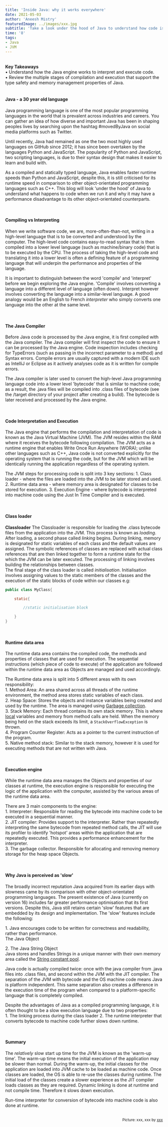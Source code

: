 ```yaml
---
title: 'Inside Java: why it works everywhere'
date: 2021-05-03
author: 'Aneesh Mistry'
featuredImage: ../images/xxx.jpg
subtitle: 'Take a look under the hood of Java to understand how code is compiled, interpreted and executed within the machine.'
time: '8'
tags:
- Java
- JVM
---
```

<br>
<strong>Key Takeaways</strong><br>
&#8226; Understand how the Java engine works to interpret and execute code.<br>
&#8226; Review the multiple stages of compilation and execution that support the type safety and memory management properties of Java.<br>

<br>
<h4>Java - a 30 year old language</h4>
<p>
Java programming language is one of the most popular programming languages in the world that is prevalent across industries and careers. You can gather an idea of
how diverse and important Java has been in shaping peoples lives by searching upon the hashtag #movedByJava on social media platforms such as Twitter. 
</p>
<p>
Until recently, Java had remained as one the two most highly used languages on GitHub since 2012; it has since been overtaken by the languages Python and JavaScript. 
The popularity of Python and JavaScript, two scripting languages, is due to their syntax design that makes it easier to learn and build with.
</p>
<p>
As a compiled and statically typed language, Java enables faster runtime speeds than Python and JavaScript, despite this, it is still criticised for its runtime speed in 
comparison to other object-orientated programming languages such as C++. This blog will look 'under the hood' of Java to understand what happens to code when we run it and
why it may have a performance disadvantage to its other object-orientated counterparts.
</p>
<br>
<h4>Compiling vs Interpreting</h4>
<p>
When we write software code, we are, more-often-than-not, writing in a high-level language that is to be converted and understood by the computer.
The high-level code contains easy-to-read syntax that is then compiled into a lower level language (such as machine/binary code) that is to be executed by the CPU.
The process of taking the high-level code and translating it into a lower level is often a defining feature of a programming language that will 
underpin the performance and properties of the language.  
</p>
<p>
It is important to distinguish between the word 'compile' and 'interpret' before we begin exploring the Java engine. 'Compile' involves converting a language
into a different level of language (often down). Interpret however involves converting the language into a similar-level language.
A good analogy would be an English to French <i>interpreter</i> who simply converts one language into the other at the same level. 
</p>
<br>
<h4>The Java Compiler</h4>
<p>
Before Java code is processed by the Java engine, it is first compiled with the Java compiler.
The Java compiler will first inspect the code to ensure it can be processed by the Java engine. Code inspection includes checking for TypeErrors
(such as passing in the incorrect parameter to a method) and Syntax errors. Compile errors are usually captured with a modern IDE such as IntelliJ or Eclipse as it actively analyses code as it is written for compile errors.
</p>
<p>
The Java compiler is later used to convert the high-level Java programming language code into a lower level 'bytecode' that is similar to machine code; 
as a result, the .java files will be compiled into .class files of bytecode (see the /target directory of your project after creating a build). 
The bytecode is later received and processed by the Java engine.
</p>

<br>
<h4>Code Interpretation and Execution</h4>
<p>
The Java engine that performs the compilation and interpretation of code is known as the Java Virtual Machine (JVM).
The JVM resides within the RAM where it receives the bytecode following compilation. 
The JVM acts as a runtime engine that enables Write Once Run Anywhere (WORA); unlike other languages such as C++, Java code is not converted explicitly for the operating
system that is running the code, but for the JVM which will be identically running the application regardless of the operating system. 
</p>
<p>
The JVM steps for processing code is split into 3 key sections:
1. Class loader - where the files are loaded into the JVM to be later stored and used. 
2. Runtime data area - where memory area is designated for classes to be stored for execution. 
3. Execution Engine - where bytecode is interpreted into machine code using the Just In Time Compiler and is executed.
</p>

<br>
<h4>Class loader</h4>
<p>
<strong>Classloader</strong>
The Classloader is responsible for loading the .class bytecode files from the application into the JVM. This process is known as <i>loading</i>.
<br>
After loading, a second phase called <i>linking</i> begins. During linking, memory is designated for static variables of each class and the default values are assigned. The symbolic references of classes are replaced with actual class references that are then linked together to form a runtime state for the which the JVM can be later executed. 
The processing of linking involves building the relationships between classes. 
<br>
The final stage of the class loader is called <i>initialisation</i>. Initialisation involves assigning values to the static members of the classes and the execution of the static blocks of code within our classes e.g:

```java
public class MyClass{

    static{

        //static initialisation block

    }
}

```
</p>

<br>
<h4>Runtime data area</h4>
<p>
The runtime data area contains the compiled code, the methods and properties of classes that are used for execution. 
The sequential instructions (which piece of code to execute) of the application are followed within the runtime data area as Objects are managed and used accordingly.
</p>
<p>
The Runtime data area is split into 5 different areas with its own responsibility:<br>
1. Method Area: An area shared across all threads of the runtime environment, the method area stores static variables of each class.<br>
2. Heap Space: Stores the objects and instance variables being created and used by the runtime. The area is managed using <a href="https://aneesh.co.uk/how-the-jvm-manages-memory">Garbage collection</a>.<br>
3. Stack Memory: Each thread contains its own stack memory. This is where <u>local</u> variables and memory from method calls are held. When the memory being held on the stack exceeds its limit, a <code>StackOverflowException</code> is thrown. <br>
4. Program Counter Register: Acts as a pointer to the current instruction of the program.<br>
5. Native method stack: Similar to the stack memory, however it is used for executing methods that are not written with Java. 
</p>

<br>
<h4>Execution engine</h4>
<p>
While the runtime data area manages the Objects and properties of our classes at runtime, the execution engine is responsible for executing the logic 
of the application with the computer, assisted by the various areas of the runtime data area. 
</p>
<p>
There are 3 main components to the engine:<br>
1. Interpreter: Responsible for reading the bytecode into machine code to be executed in a sequential manner.<br>
2. JIT compiler: Provides support to the interpreter. Rather than repeatedly interpreting the same bytecode from repeated method calls, the JIT will use its profiler to identify 'hotspot' areas within the application that are repeatedly executed. This provides a performance enhancement for the interpreter.<br>
3. The garbage collector. Responsible for allocating and removing memory storage for the heap space Objects.
</p>

<br>
<h4>Why Java is perceived as 'slow'</h4>
<p>
The broadly incorrect reputation Java acquired from its earlier days with slowness came by its comparison with other object-orientated programming languages.
The present existence of Java (currently on version 16) includes far greater performance optimisation that its first versions. 
Despite this, Java still retains certain 'slow' features that are embedded by its design and implementation. 
The 'slow' features include the following:<br>
</p>
<p>
1. Java encourages code to be written for correctness and readability, rather than performance.<br>
The Java Object 
</p>
<p>
2. The Java String Object<br>
Java stores and handles Strings in a unique manner with their own memory area called the <a href="https://aneesh.co.uk/the-string-class">String constant pool</a>.
</p>
<p>
Java code is actually compiled twice: once with the java compiler from .java files into .class files, and second within the JVM with the JIT compiler. 
The separation of the JVM with bytecode and the OS machine code means Java is platform independent. This same separation also creates a difference in the execution time of the program when compared to a platform-specific language that is completely compiled.
</p>
<p>
Despite the advantages of Java as a compiled programming language, it is often thought to be a slow execution language due to two properties:<br>
1. The linking process during the class loader
2. The runtime interpreter that converts bytecode to machine code further slows down runtime. 

</p>
<br>
<h4>Summary</h4>
<p>
The <i>relatively</i> slow start up time for the JVM is known as the 'warm-up time'. The warm-up time means 
the initial execution of the application may be slower than normal. 
During the warm-up, the initial classes for the application are loaded into JVM cache to be loaded as machine code. 
Once classes are loaded, the OS is able to re-use the classes during runtime. The initial load of the classes
create a slower experience as the JIT compiler loads classes as they are required. 
Dynamic linking is done at runtime and not compile time. Therefore it slows down execution.

Run-time interpreter for conversion of bytecode into machine code is also done at runtime. 

</p>

<br>
<small style="float: right;" >Picture: xxx, xxx by <a target="_blank" href="http">xxx</small></a><br>